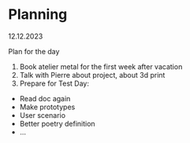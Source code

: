 # Planning

12.12.2023

Plan for the day

1. Book atelier metal for the first week after vacation
2. Talk with Pierre about project, about 3d print 
3. Prepare for Test Day:

- Read doc again
- Make prototypes
- User scenario
- Better poetry definition
- ... 